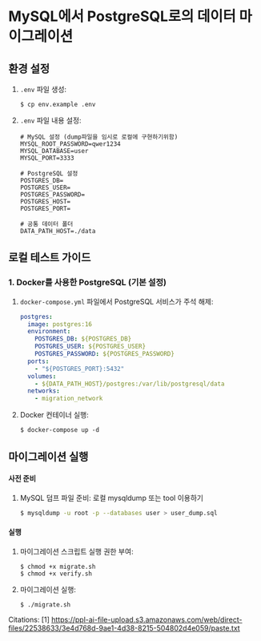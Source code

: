 # MySQL에서 PostgreSQL로의 데이터 마이그레이션

## 환경 설정

1. `.env` 파일 생성:
   ```
   $ cp env.example .env
   ```

2. `.env` 파일 내용 설정:
   ```
   # MySQL 설정 (dump파일을 임시로 로컬에 구현하기위함)
   MYSQL_ROOT_PASSWORD=qwer1234
   MYSQL_DATABASE=user
   MYSQL_PORT=3333

   # PostgreSQL 설정
   POSTGRES_DB=
   POSTGRES_USER=
   POSTGRES_PASSWORD=
   POSTGRES_HOST=
   POSTGRES_PORT=

   # 공통 데이터 폴더
   DATA_PATH_HOST=./data
   ```

## 로컬 테스트 가이드

### 1. Docker를 사용한 PostgreSQL (기본 설정)

1. `docker-compose.yml` 파일에서 PostgreSQL 서비스가 주석 해제:
  
   ```yaml
   postgres:
     image: postgres:16
     environment:
       POSTGRES_DB: ${POSTGRES_DB}
       POSTGRES_USER: ${POSTGRES_USER}
       POSTGRES_PASSWORD: ${POSTGRES_PASSWORD}
     ports:
       - "${POSTGRES_PORT}:5432"
     volumes:
       - ${DATA_PATH_HOST}/postgres:/var/lib/postgresql/data
     networks:
       - migration_network
   ```

2. Docker 컨테이너 실행:
   ```
   $ docker-compose up -d
   ```

## 마이그레이션 실행

#### 사전 준비

1. MySQL 덤프 파일 준비:
   로컬 mysqldump 또는 tool 이용하기

   ```bash
   $ mysqldump -u root -p --databases user > user_dump.sql

#### 실행

1. 마이그레이션 스크립트 실행 권한 부여:
   ```
   $ chmod +x migrate.sh
   $ chmod +x verify.sh
   ```

2. 마이그레이션 실행:
   ```
   $ ./migrate.sh
   ```


Citations:
[1] https://ppl-ai-file-upload.s3.amazonaws.com/web/direct-files/22538633/3e4d768d-9ae1-4d38-8215-504802d4e059/paste.txt